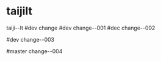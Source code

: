 # taijilt
taiji--lt
#dev
change
#dev
change--001
#dec change--002

#dev change--003

#master change--004

